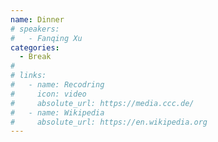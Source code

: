 ```yaml
---
name: Dinner
# speakers:
#   - Fanqing Xu
categories:
  - Break
# 
# links:
#   - name: Recodring
#     icon: video
#     absolute_url: https://media.ccc.de/
#   - name: Wikipedia
#     absolute_url: https://en.wikipedia.org
---
```

